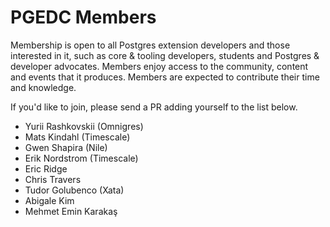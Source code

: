 # PGEDC Members

Membership is open to all Postgres extension developers and those interested in it, such as core & tooling developers, students and Postgres & developer advocates. Members enjoy access to the community, content and events that it produces. Members are expected to contribute their time and knowledge.

If you'd like to join, please send a PR adding yourself to the list below.

* Yurii Rashkovskii (Omnigres)
* Mats Kindahl (Timescale)
* Gwen Shapira (Nile)
* Erik Nordstrom (Timescale)
* Eric Ridge
* Chris Travers
* Tudor Golubenco (Xata)
* Abigale Kim
* Mehmet Emin Karakaş
